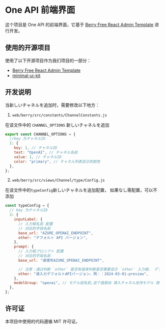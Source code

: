 # One API 前端界面

这个项目是 One API 的前端界面，它基于 [Berry Free React Admin Template](https://github.com/codedthemes/berry-free-react-admin-template) 进行开发。

## 使用的开源项目

使用了以下开源项目作为我们项目的一部分：

- [Berry Free React Admin Template](https://github.com/codedthemes/berry-free-react-admin-template)
- [minimal-ui-kit](minimal-ui-kit)

## 开发说明

当新しいチャネルを追加时，需要修改以下地方：

1. `web/berry/src/constants/ChannelConstants.js`

在该文件中的 `CHANNEL_OPTIONS` 新しいチャネルを追加

```js
export const CHANNEL_OPTIONS = {
  //key 为チャネルID
  1: {
    key: 1, // チャネルID
    text: "OpenAI", // チャネル名前
    value: 1, // チャネルID
    color: "primary", // チャネル列表显示的颜色
  },
};
```

2. `web/berry/src/views/Channel/type/Config.js`

在该文件中的`typeConfig`新しいチャネルを追加配置， 如果なし需配置，可以不添加

```js
const typeConfig = {
  // key 为チャネルID
  3: {
    inputLabel: {
      // 入力框名前 配置
      // 对应的字段名前
      base_url: "AZURE_OPENAI_ENDPOINT",
      other: "デフォルト API バージョン",
    },
    prompt: {
      // 入力框プロンプト 配置
      // 对应的字段名前
      base_url: "请填写AZURE_OPENAI_ENDPOINT",

      // 注意：通过判断 `other` 是否有值来判断是否需要显示 `other` 入力框， デフォルト是没有值的
      other: "请入力デフォルトAPIバージョン，例：：2024-03-01-preview",
    },
    modelGroup: "openai", // モデル组名前,这个值是给 填入チャネル支持モデル 按钮使用的。 填入チャネル支持モデル 按钮会根据这个值来获取モデル组，如果填写デフォルト是 openai
  },
};
```

## 许可证

本项目中使用的代码遵循 MIT 许可证。
